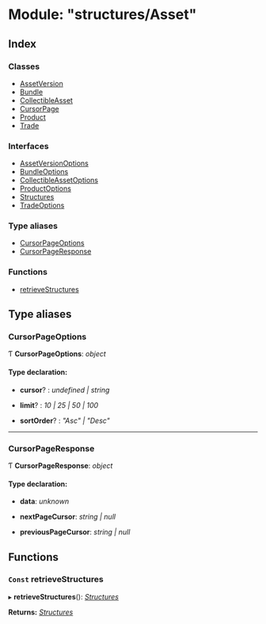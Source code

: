 
# Module: "structures/Asset"

## Index

### Classes

* [AssetVersion](../classes/_structures_asset_.assetversion.md)
* [Bundle](../classes/_structures_asset_.bundle.md)
* [CollectibleAsset](../classes/_structures_asset_.collectibleasset.md)
* [CursorPage](../classes/_structures_asset_.cursorpage.md)
* [Product](../classes/_structures_asset_.product.md)
* [Trade](../classes/_structures_asset_.trade.md)

### Interfaces

* [AssetVersionOptions](../interfaces/_structures_asset_.assetversionoptions.md)
* [BundleOptions](../interfaces/_structures_asset_.bundleoptions.md)
* [CollectibleAssetOptions](../interfaces/_structures_asset_.collectibleassetoptions.md)
* [ProductOptions](../interfaces/_structures_asset_.productoptions.md)
* [Structures](../interfaces/_structures_asset_.structures.md)
* [TradeOptions](../interfaces/_structures_asset_.tradeoptions.md)

### Type aliases

* [CursorPageOptions](_structures_asset_.md#cursorpageoptions)
* [CursorPageResponse](_structures_asset_.md#cursorpageresponse)

### Functions

* [retrieveStructures](_structures_asset_.md#const-retrievestructures)

## Type aliases

### <a id="cursorpageoptions" name="cursorpageoptions"></a>  CursorPageOptions

Ƭ **CursorPageOptions**: *object*

#### Type declaration:

* **cursor**? : *undefined | string*

* **limit**? : *10 | 25 | 50 | 100*

* **sortOrder**? : *"Asc" | "Desc"*

___

### <a id="cursorpageresponse" name="cursorpageresponse"></a>  CursorPageResponse

Ƭ **CursorPageResponse**: *object*

#### Type declaration:

* **data**: *unknown*

* **nextPageCursor**: *string | null*

* **previousPageCursor**: *string | null*

## Functions

### <a id="const-retrievestructures" name="const-retrievestructures"></a> `Const` retrieveStructures

▸ **retrieveStructures**(): *[Structures](../interfaces/_structures_asset_.structures.md)*

**Returns:** *[Structures](../interfaces/_structures_asset_.structures.md)*
